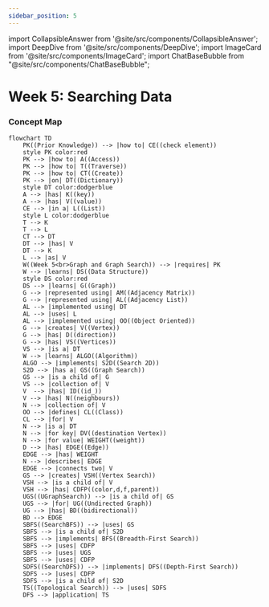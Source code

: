```yaml
---
sidebar_position: 5
---
```


import CollapsibleAnswer from '@site/src/components/CollapsibleAnswer';
import DeepDive from '@site/src/components/DeepDive';
import ImageCard from '@site/src/components/ImageCard';
import ChatBaseBubble from "@site/src/components/ChatBaseBubble";

# Week 5: Searching Data


<ChatBaseBubble/>

### Concept Map

```mermaid
flowchart TD
    PK((Prior Knowledge)) --> |how to| CE((check element))
    style PK color:red
    PK --> |how to| A((Access))
    PK --> |how to| T((Traverse))
    PK --> |how to| CT((Create))
    PK --> |on| DT((Dictionary))
    style DT color:dodgerblue
    A --> |has| K((key))
    A --> |has| V((value))
    CE --> |in a| L((List))
    style L color:dodgerblue
    T --> K
    T --> L
    CT --> DT
    DT --> |has| V
    DT --> K
    L --> |as| V
    W((Week 5<br>Graph and Graph Search)) --> |requires| PK
    W --> |learns| DS((Data Structure))
    style DS color:red
    DS --> |learns| G((Graph))
    G --> |represented using| AM((Adjacency Matrix))
    G --> |represented using| AL((Adjacency List))
    AL --> |implemented using| DT
    AL --> |uses| L
    AL --> |implemented using| OO((Object Oriented))
    G --> |creates| V((Vertex))
    G --> |has| D((direction))
    G --> |has| VS((Vertices))
    VS --> |is a| DT
    W --> |learns| ALGO((Algorithm))
    ALGO --> |implements| S2D((Search 2D))
    S2D --> |has a| GS((Graph Search))
    GS --> |is a child of| G
    VS --> |collection of| V
    V  --> |has| ID((id_))
    V --> |has| N((neighbours))
    N --> |collection of| V
    OO --> |defines| CL((Class))
    CL --> |for| V
    N --> |is a| DT
    N --> |for key| DV((destination Vertex))
    N --> |for value| WEIGHT((weight))
    D --> |has| EDGE((Edge))
    EDGE --> |has| WEIGHT
    N --> |describes| EDGE
    EDGE --> |connects two| V
    GS --> |creates| VSH((Vertex Search))
    VSH --> |is a child of| V
    VSH --> |has| CDFP((color,d,f,parent))
    UGS((UGraphSearch)) --> |is a child of| GS
    UGS --> |for| UG((Undirected Graph))
    UG --> |has| BD((bidirectional))
    BD --> EDGE
    SBFS((SearchBFS)) --> |uses| GS
    SBFS --> |is a child of| S2D
    SBFS --> |implements| BFS((Breadth-First Search))
    SBFS --> |uses| CDFP
    SBFS --> |uses| UGS
    SBFS --> |uses| CDFP
    SDFS((SearchDFS)) --> |implements| DFS((Depth-First Search))
    SDFS --> |uses| CDFP
    SDFS --> |is a child of| S2D
    TS((Topological Search)) --> |uses| SDFS
    DFS --> |application| TS
```

<!-- <ImageCard path={"https://drive.google.com/uc?export=view&id=1B91OlTA0Ss2HLDxf_PJcS9O4GZPDRI9K"} widthPercentage="100%"/> -->

